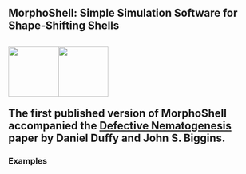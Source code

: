 <!-- Here's how you comment out a bit 
of Markdown on Github. -->
<!--
https://docs.github.com/en/get-started/writing-on-github/getting-started-with-writing-and-formatting-on-github/quickstart-for-writing-on-github
-->

<!--
<p align="center">
  <a href="https://github.com/nschloe/dmsh"><img alt="dmsh" src="https://raw.githubusercontent.com/meshpro/dmsh/main/logo/logo-with-text.svg" width="50%"></a>
  <p align="center">The worst mesh generator you'll ever use.</p>
</p>
-->

<p align="center">
<h2>MorphoShell: Simple Simulation Software for Shape-Shifting Shells<h2>
<!--<p align="center">
<img src="./banner_image.png" width="80%">
</p>
-->


<img src="./gifs/evanticone_c1_lam_-2.04_0.33_gif_no_lambda_and_faster.gif" width="100px"><img src="./gifs/evanticone_c1_lam_-2.04_0.33_gif_no_lambda_and_faster.gif" width="100px">




<!-- 
<p align="center">
<img src="./gifs/evanticone_c1_lam_-2.04_0.33_gif_no_lambda_and_faster.gif" height=50> <img src="./gifs/defect_-2.0_gif_colour_faster.gif" height=50> <img src="./gifs/M3GIF_disk_cone_ctrl_disp_nonequil.gif" height=50>
</p>

-->




<!--
The following worked to embed a video (following https://bobbyhadz.com/blog/embed-video-into-github-readme-markdown), but any resizing of the video seemed to do nothing --- when actually viewing the README page the video just fills the width no matter what, which is far too big. So I went with gifs instead.
-->
<!-- To generate the video link, I just drag-and-dropped the video from my computer onto the editing window for the README that you get to just by clicking on README in the repo then clicking the little pencil icon to edit it. When you drag-drop like that, github stores the video outside your repo on its servers, and automatically puts the correct link into your markdown. Then I went to the usual dev editor to fine tune, controlling the width with html syntax etc. -->
<!-- 
<video width="60" height="20" src="https://github.com/Daniel-Duffy/MorphoShell/assets/70776477/268777c7-d92c-4971-817f-fbe9f3e3519b"></video>
-->

The first published version of MorphoShell accompanied the [Defective Nematogenesis](https://doi.org/10.1039/D0SM01192D) paper by Daniel Duffy and John S. Biggins.

### Examples








